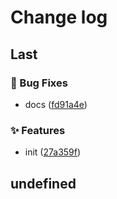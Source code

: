# Change log

## Last

### 🐛 Bug Fixes

- docs ([fd91a4e](git@github.com:monako97/expression-language-editor/commit/fd91a4e325a94ac949463c94f3c48d5e7ff86be2))

### ✨ Features

- init ([27a359f](git@github.com:monako97/expression-language-editor/commit/27a359fb9946a0cb8df086d815c0b6537b69edf1))

## undefined